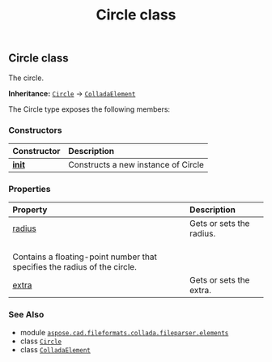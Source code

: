 ﻿---
title: Circle class
second_title: Aspose.CAD for Python via .NET API References
description: 
type: docs
weight: 150
url: /python-net/aspose.cad.fileformats.collada.fileparser.elements/circle/
is_root: false
---

## Circle class

The circle.



**Inheritance:** [`Circle`](/cad/python-net/aspose.cad.fileformats.collada.fileparser.elements/circle) → 
[`ColladaElement`](/cad/python-net/aspose.cad.fileformats.collada.fileparser.elements/colladaelement)



The Circle type exposes the following members:

### Constructors
| Constructor | Description |
| :- | :- |
| [__init__](/cad/python-net/aspose.cad.fileformats.collada.fileparser.elements/circle/__init__/#) | Constructs a new instance of Circle |


### Properties
| Property | Description |
| :- | :- |
| [radius](/cad/python-net/aspose.cad.fileformats.collada.fileparser.elements/circle/radius) | Gets or sets the radius.<br/>Contains a floating-point number that specifies the radius of the circle. |
| [extra](/cad/python-net/aspose.cad.fileformats.collada.fileparser.elements/circle/extra) | Gets or sets the extra. |



### See Also
* module [`aspose.cad.fileformats.collada.fileparser.elements`](..)
* class [`Circle`](/cad/python-net/aspose.cad.fileformats.collada.fileparser.elements/circle)
* class [`ColladaElement`](/cad/python-net/aspose.cad.fileformats.collada.fileparser.elements/colladaelement)
